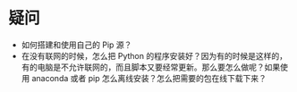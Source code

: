 # 疑问


- 如何搭建和使用自己的 Pip 源？
- 在没有联网的时候，怎么把 Python 的程序安装好？因为有的时候是这样的，有的电脑是不允许联网的，而且脚本又要经常更新。那么要怎么做呢？如果使用 anaconda 或者 pip 怎么离线安装？怎么把需要的包在线下载下来？